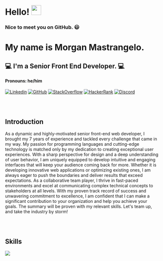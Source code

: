 # Hello! <img src="https://media.giphy.com/media/hvRJCLFzcasrR4ia7z/giphy.gif" width="32px" height="32px">

### Nice to meet you on GitHub. 😃
# My name is Morgan Mastrangelo.
## 💻 I'm a Senior Front End Developer. 💻
#### Pronouns: he/him 

[![Linkedin](https://img.shields.io/badge/-Linkedin-blue?style=flat-square&logo=Linkedin&logoColor=white)](https://www.linkedin.com/in/morgan-mastrangelo-243ba0272/)
[![GitHub](https://img.shields.io/badge/-GitHub-454545?style=flat-square&logo=GitHub&logoColor=white)](https://github.com/morgan-mastrangelo)
[![StackOverflow](https://img.shields.io/badge/-StackOverflow-indigo?style=flat-square&logo=StackOverflow)](https://stackoverflow.com/users/21692833/morgan-mastrangelo)
[![HackerRank](https://img.shields.io/badge/-Hackerrank-darkgreen?style=flat-square&logo=Hackerrank&logoColor=white)](https://www.hackerrank.com/mmastrangelo1120)
[![Discord](https://img.shields.io/badge/-Discord-red?style=flat-square&logo=Discord&logoColor=white)](https://discord.com/channels/1098706391377662076/1098706392099078145)

<br />
<br />

## Introduction
<p>
As a dynamic and highly-motivated senior front-end web developer, I brought my 7 years of experience and tackled every challenge that came in my way. My passion for programming languages and cutting-edge technology is matched only by my dedication to creating exceptional user experiences. With a sharp perspective for design and a deep understanding of user behavior, I am uniquely equipped to develop intuitive and engaging interfaces that will keep your audience coming back for more. Whether it is developing innovative web applications or optimizing existing ones, I am always eager to push the boundaries and deliver results that exceed expectations. As a collaborative team player, I thrive in fast-paced environments and excel at communicating complex technical concepts to stakeholders at all levels. With my proven track record of success and unwavering commitment to excellence, I am confident that I can make a significant contribution to your organization and help you achieve your goals. The summary will be proven with my relevant skills. Let's team up, and take the industry by storm!
</p>
<br />
<br />

## Skills

<img src="https://skillicons.dev/icons?i=react,nextjs,vue,vite,nuxtjs,angular,svelte,redux,jquery,gatsby,graphql,wordpress,aws,regex,flutter,remix,threejs,electron,webflow,nodejs,expressjs,nestjs,laravel,ruby,django,spring,flask,mysql,mongodb,postgres,sqlite,prisma,dotnet,azure,redis,apollo,c,cs,cpp,html,css,js,ts,py,php,java,swift,matlab,rust,go,kotlin,scala,perl,bootstrap,materialui,sass,svg,tailwind,windicss,ae,ps,figma,unity">